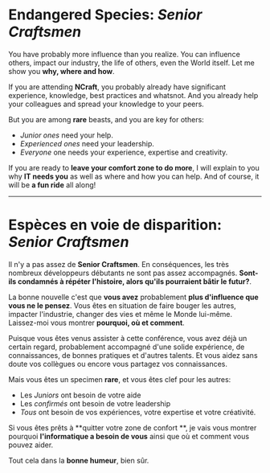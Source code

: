 # Endangered Species: _Senior Craftsmen_
You have probably more influence than you realize. You can influence others, impact our industry, the life of others, even the World itself. Let me show you **why, where and how**.

If you are attending **NCraft**, you probably already have significant experience, knowledge, best practices and whatsnot.
And you already help your colleagues and spread your knowledge to your peers.

But you are among **rare** beasts, and you are key for others:
* _Junior ones_ need your help.
* _Experienced ones_ need your leadership.
* _Everyone_ one needs your experience, expertise and creativity.

If you are ready to **leave your comfort zone to do more**,
I will explain to you why **IT needs you** as well as where and how you can help.
And of course, it will be **a fun ride** all along!


___
# Espèces en voie de disparition: _Senior Craftsmen_
Il n'y a pas assez de **Senior Craftsmen**. En conséquences, les très nombreux développeurs débutants ne sont pas assez accompagnés.
**Sont-ils condamnés à répéter l'histoire, alors qu'ils pourraient bâtir le futur?**.

La bonne nouvelle c'est que **vous avez** probablement **plus d'influence que vous ne le pensez**. Vous êtes en situation de faire bouger les autres, impacter l'industrie, changer des vies et même le Monde lui-même. Laissez-moi vous montrer **pourquoi, où et comment**.

Puisque vous êtes venus assister à cette conférence, vous avez déjà un certain regard, probablement accompagné d'une solide expérience, de connaissances, de bonnes pratiques et d'autres talents. Et vous aidez sans doute vos collègues ou encore vous partagez vos connaissances.

Mais vous êtes un specimen **rare**, et vous êtes clef pour les autres:
* Les _Juniors_ ont besoin de votre aide
* Les _confirmés_ ont besoin de votre leadership
* _Tous_ ont besoin de vos expériences, votre expertise et votre créativité.

Si vous êtes prêts à **quitter votre zone de confort **, je vais vous montrer pourquoi **l'informatique a besoin de vous** ainsi que où et comment vous pouvez aider.

Tout cela dans la **bonne humeur**, bien sûr.
